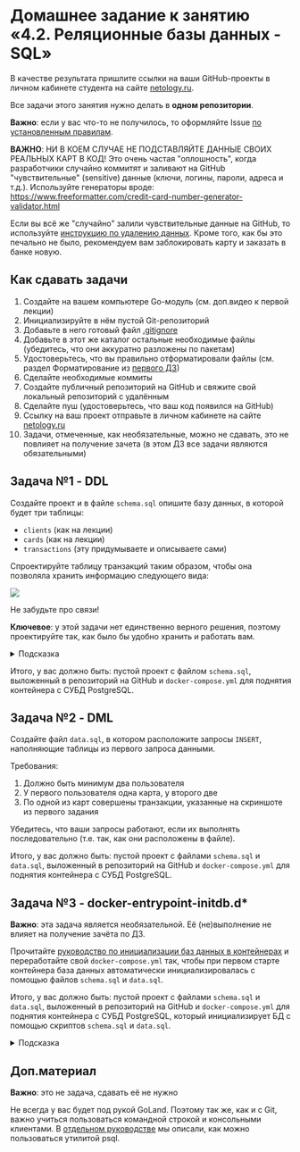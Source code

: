 # Домашнее задание к занятию «4.2. Реляционные базы данных - SQL»

В качестве результата пришлите ссылки на ваши GitHub-проекты в личном кабинете студента на сайте [netology.ru](https://netology.ru).

Все задачи этого занятия нужно делать в **одном репозитории**.

**Важно**: если у вас что-то не получилось, то оформляйте Issue [по установленным правилам](../report-requirements.md).

**ВАЖНО**: НИ В КОЕМ СЛУЧАЕ НЕ ПОДСТАВЛЯЙТЕ ДАННЫЕ СВОИХ РЕАЛЬНЫХ КАРТ В КОД! Это очень частая "оплошность", когда разработчики случайно коммитят и заливают на GitHub "чувствительные" (sensitive) данные (ключи, логины, пароли, адреса и т.д.). Используйте генераторы вроде: https://www.freeformatter.com/credit-card-number-generator-validator.html

Если вы всё же "случайно" залили чувствительные данные на GitHub, то используйте [инструкцию по удалению данных](https://help.github.com/en/github/authenticating-to-github/removing-sensitive-data-from-a-repository). Кроме того, как бы это печально не было, рекомендуем вам заблокировать карту и заказать в банке новую.

## Как сдавать задачи

1. Создайте на вашем компьютере Go-модуль (см. доп.видео к первой лекции)
1. Инициализируйте в нём пустой Git-репозиторий
1. Добавьте в него готовый файл [.gitignore](../.gitignore)
1. Добавьте в этот же каталог остальные необходимые файлы (убедитесь, что они аккуратно разложены по пакетам)
1. Удостоверьтесь, что вы правильно отформатировали файлы (см. раздел Форматирование из [первого ДЗ](../01_std))
1. Сделайте необходимые коммиты
1. Создайте публичный репозиторий на GitHub и свяжите свой локальный репозиторий с удалённым
1. Сделайте пуш (удостоверьтесь, что ваш код появился на GitHub)
1. Ссылку на ваш проект отправьте в личном кабинете на сайте [netology.ru](https://netology.ru)
1. Задачи, отмеченные, как необязательные, можно не сдавать, это не повлияет на получение зачета (в этом ДЗ все задачи являются обязательными)

## Задача №1 - DDL

Создайте проект и в файле `schema.sql` опишите базу данных, в которой будет три таблицы:
* `clients` (как на лекции)
* `cards` (как на лекции)
* `transactions` (эту придумываете и описываете сами)

Спроектируйте таблицу транзакций таким образом, чтобы она позволяла хранить информацию следующего вида:

![](pic/transactions.png)

Не забудьте про связи!

**Ключевое**: у этой задачи нет единственно верного решения, поэтому проектируйте так, как было бы удобно хранить и работать вам.

<details>
<summary>Подсказка</summary>

Возможно, стоит сделать не одну таблицу, а две. Например, вторая будет для иконок.
</details>

Итого, у вас должно быть: пустой проект с файлом `schema.sql`, выложенный в репозиторий на GitHub и `docker-compose.yml` для поднятия контейнера с СУБД PostgreSQL. 

## Задача №2 - DML

Создайте файл `data.sql`, в котором расположите запросы `INSERT`, наполняющие таблицы из первого запроса данными.

Требования:
1. Должно быть минимум два пользователя
1. У первого пользователя одна карта, у второго две
1. По одной из карт совершены транзакции, указанные на скриншоте из первого задания

Убедитесь, что ваши запросы работают, если их выполнять последовательно (т.е. так, как они расположены в файле).

Итого, у вас должно быть: пустой проект с файлами `schema.sql` и `data.sql`, выложенный в репозиторий на GitHub и `docker-compose.yml` для поднятия контейнера с СУБД PostgreSQL. 

## Задача №3 - docker-entrypoint-initdb.d*

**Важно**: эта задача является необязательной. Её (не)выполнение не влияет на получение зачёта по ДЗ.

Прочитайте [руководство по инициализации баз данных в контейнерах](initdb.md) и переработайте свой `docker-compose.yml` так, чтобы при первом старте контейнера база данных автоматически инициализировалась с помощью файлов `schema.sql` и `data.sql`. 

Итого, у вас должно быть: пустой проект с файлами `schema.sql` и `data.sql`, выложенный в репозиторий на GitHub и `docker-compose.yml` для поднятия контейнера с СУБД PostgreSQL, который инициализирует БД с помощью скриптов `schema.sql` и `data.sql`. 

<details>
<summary>Подсказка</summary>

Возможно, вам придётся переименовать файлы *.sql, чтобы они выполнялись в правильном порядке.

<details>
<summary>Ответ по именованию</summary>

Именовать можно, например, вот так:
* `00-schema.sql`
* `01-data.sql`

</details>

</details>

## Доп.материал

**Важно**: это не задача, сдавать её не нужно

Не всегда у вас будет под рукой GoLand. Поэтому так же, как и с Git, важно учиться пользоваться командной строкой и консольными клиентами. В [отдельном руководстве](psql.md) мы описали, как можно пользоваться утилитой psql.
